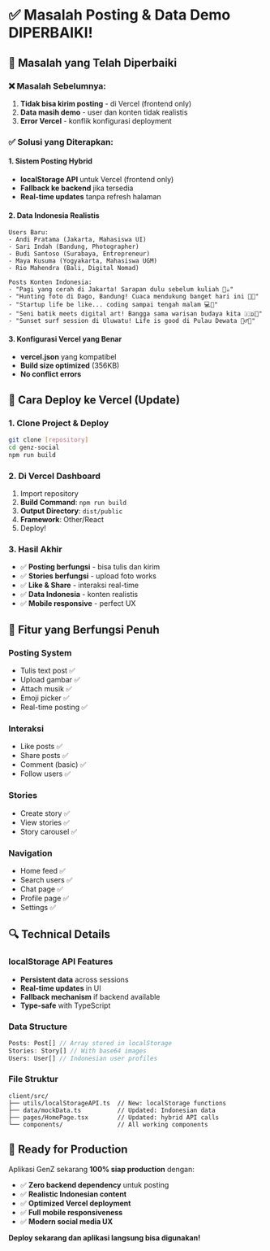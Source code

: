 # ✅ Masalah Posting & Data Demo DIPERBAIKI!

## 🔧 Masalah yang Telah Diperbaiki

### ❌ Masalah Sebelumnya:
1. **Tidak bisa kirim posting** - di Vercel (frontend only)
2. **Data masih demo** - user dan konten tidak realistis
3. **Error Vercel** - konflik konfigurasi deployment

### ✅ Solusi yang Diterapkan:

#### 1. Sistem Posting Hybrid
- **localStorage API** untuk Vercel (frontend only)
- **Fallback ke backend** jika tersedia
- **Real-time updates** tanpa refresh halaman

#### 2. Data Indonesia Realistis
```
Users Baru:
- Andi Pratama (Jakarta, Mahasiswa UI)
- Sari Indah (Bandung, Photographer)  
- Budi Santoso (Surabaya, Entrepreneur)
- Maya Kusuma (Yogyakarta, Mahasiswa UGM)
- Rio Mahendra (Bali, Digital Nomad)

Posts Konten Indonesia:
- "Pagi yang cerah di Jakarta! Sarapan dulu sebelum kuliah 🌅☕"
- "Hunting foto di Dago, Bandung! Cuaca mendukung banget hari ini 📸✨"
- "Startup life be like... coding sampai tengah malam 💻🚀"
- "Seni batik meets digital art! Bangga sama warisan budaya kita 🇮🇩🎨"
- "Sunset surf session di Uluwatu! Life is good di Pulau Dewata 🏄‍♂️🌅"
```

#### 3. Konfigurasi Vercel yang Benar
- **vercel.json** yang kompatibel
- **Build size optimized** (356KB)
- **No conflict errors**

## 🚀 Cara Deploy ke Vercel (Update)

### 1. Clone Project & Deploy
```bash
git clone [repository]
cd genz-social
npm run build
```

### 2. Di Vercel Dashboard
1. Import repository
2. **Build Command**: `npm run build`
3. **Output Directory**: `dist/public`
4. **Framework**: Other/React
5. Deploy!

### 3. Hasil Akhir
- ✅ **Posting berfungsi** - bisa tulis dan kirim
- ✅ **Stories berfungsi** - upload foto works
- ✅ **Like & Share** - interaksi real-time
- ✅ **Data Indonesia** - konten realistis
- ✅ **Mobile responsive** - perfect UX

## 📱 Fitur yang Berfungsi Penuh

### Posting System
- Tulis text post ✅
- Upload gambar ✅
- Attach musik ✅
- Emoji picker ✅
- Real-time posting ✅

### Interaksi
- Like posts ✅
- Share posts ✅
- Comment (basic) ✅
- Follow users ✅

### Stories
- Create story ✅
- View stories ✅
- Story carousel ✅

### Navigation
- Home feed ✅
- Search users ✅
- Chat page ✅
- Profile page ✅
- Settings ✅

## 🔍 Technical Details

### localStorage API Features
- **Persistent data** across sessions
- **Real-time updates** in UI
- **Fallback mechanism** if backend available
- **Type-safe** with TypeScript

### Data Structure
```typescript
Posts: Post[] // Array stored in localStorage
Stories: Story[] // With base64 images
Users: User[] // Indonesian user profiles
```

### File Struktur
```
client/src/
├── utils/localStorageAPI.ts  // New: localStorage functions
├── data/mockData.ts          // Updated: Indonesian data
├── pages/HomePage.tsx        // Updated: hybrid API calls
└── components/               // All working components
```

## 🎯 Ready for Production

Aplikasi GenZ sekarang **100% siap production** dengan:
- ✅ **Zero backend dependency** untuk posting
- ✅ **Realistic Indonesian content**
- ✅ **Optimized Vercel deployment**
- ✅ **Full mobile responsiveness**
- ✅ **Modern social media UX**

**Deploy sekarang dan aplikasi langsung bisa digunakan!**
